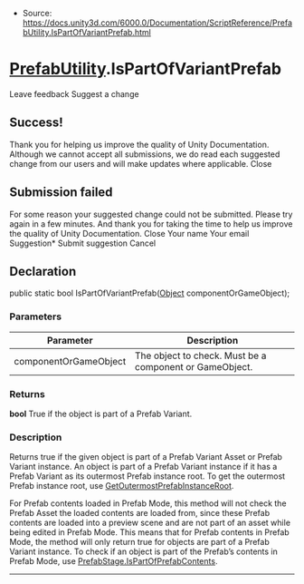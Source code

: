 * Source: https://docs.unity3d.com/6000.0/Documentation/ScriptReference/PrefabUtility.IsPartOfVariantPrefab.html

#  [PrefabUtility](https://docs.unity3d.com/6000.0/Documentation/ScriptReference/PrefabUtility.html).IsPartOfVariantPrefab
Leave feedback
Suggest a change
## Success!
Thank you for helping us improve the quality of Unity Documentation. Although we cannot accept all submissions, we do read each suggested change from our users and will make updates where applicable.
Close
## Submission failed
For some reason your suggested change could not be submitted. Please <a>try again</a> in a few minutes. And thank you for taking the time to help us improve the quality of Unity Documentation.
Close
Your name Your email Suggestion* Submit suggestion
Cancel
## Declaration
public static bool IsPartOfVariantPrefab([Object](https://docs.unity3d.com/6000.0/Documentation/ScriptReference/Object.html) componentOrGameObject); 
### Parameters
Parameter | Description  
---|---  
componentOrGameObject | The object to check. Must be a component or GameObject.  
### Returns
**bool** True if the object is part of a Prefab Variant. 
### Description
Returns true if the given object is part of a Prefab Variant Asset or Prefab Variant instance.
An object is part of a Prefab Variant instance if it has a Prefab Variant as its outermost Prefab instance root. To get the outermost Prefab instance root, use [GetOutermostPrefabInstanceRoot](https://docs.unity3d.com/6000.0/Documentation/ScriptReference/PrefabUtility.GetOutermostPrefabInstanceRoot.html).  
  
For Prefab contents loaded in Prefab Mode, this method will not check the Prefab Asset the loaded contents are loaded from, since these Prefab contents are loaded into a preview scene and are not part of an asset while being edited in Prefab Mode. This means that for Prefab contents in Prefab Mode, the method will only return true for objects are part of a Prefab Variant instance. To check if an object is part of the Prefab’s contents in Prefab Mode, use [PrefabStage.IsPartOfPrefabContents](https://docs.unity3d.com/6000.0/Documentation/ScriptReference/SceneManagement.PrefabStage.IsPartOfPrefabContents.html).
* * *
